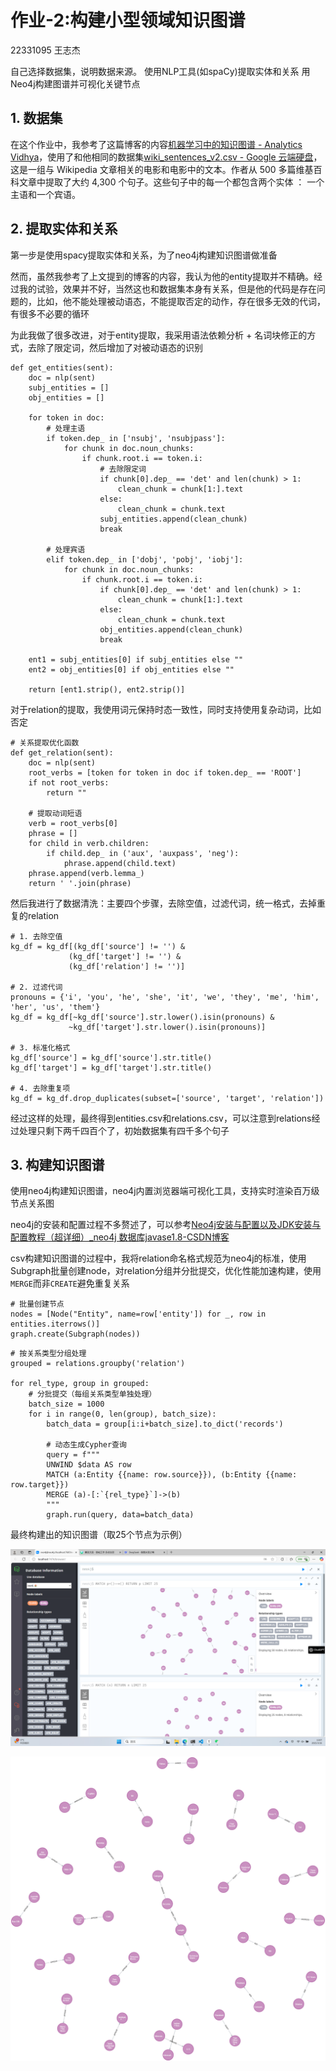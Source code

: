 # 作业-2:构建小型领域知识图谱

22331095 王志杰

自己选择数据集，说明数据来源。
使用NLP工具(如spaCy)提取实体和关系
用Neo4j构建图谱并可视化关键节点

## 1. 数据集

在这个作业中，我参考了这篇博客的内容[机器学习中的知识图谱 - Analytics Vidhya](https://www.analyticsvidhya.com/blog/2019/10/how-to-build-knowledge-graph-text-using-spacy/)，使用了和他相同的数据集[wiki_sentences_v2.csv - Google 云端硬盘](https://drive.google.com/file/d/1yuEUhkVFIYfMVfpA_crFGfSeJLgbPUxu/view)，这是一组与 Wikipedia 文章相关的电影和电影中的文本。作者从 500 多篇维基百科文章中提取了大约 4,300 个句子。这些句子中的每一个都包含两个实体 ： 一个主语和一个宾语。

## 2. 提取实体和关系

第一步是使用spacy提取实体和关系，为了neo4j构建知识图谱做准备

然而，虽然我参考了上文提到的博客的内容，我认为他的entity提取并不精确。经过我的试验，效果并不好，当然这也和数据集本身有关系，但是他的代码是存在问题的，比如，他不能处理被动语态，不能提取否定的动作，存在很多无效的代词，有很多不必要的循环

为此我做了很多改进，对于entity提取，我采用语法依赖分析 + 名词块修正的方式，去除了限定词，然后增加了对被动语态的识别

```
def get_entities(sent):
    doc = nlp(sent)
    subj_entities = []
    obj_entities = []

    for token in doc:
        # 处理主语
        if token.dep_ in ['nsubj', 'nsubjpass']:
            for chunk in doc.noun_chunks:
                if chunk.root.i == token.i:
                    # 去除限定词
                    if chunk[0].dep_ == 'det' and len(chunk) > 1:
                        clean_chunk = chunk[1:].text
                    else:
                        clean_chunk = chunk.text
                    subj_entities.append(clean_chunk)
                    break
        
        # 处理宾语
        elif token.dep_ in ['dobj', 'pobj', 'iobj']:
            for chunk in doc.noun_chunks:
                if chunk.root.i == token.i:
                    if chunk[0].dep_ == 'det' and len(chunk) > 1:
                        clean_chunk = chunk[1:].text
                    else:
                        clean_chunk = chunk.text
                    obj_entities.append(clean_chunk)
                    break

    ent1 = subj_entities[0] if subj_entities else ""
    ent2 = obj_entities[0] if obj_entities else ""

    return [ent1.strip(), ent2.strip()]

```

对于relation的提取，我使用词元保持时态一致性，同时支持使用复杂动词，比如否定

```
# 关系提取优化函数
def get_relation(sent):
    doc = nlp(sent)
    root_verbs = [token for token in doc if token.dep_ == 'ROOT']
    if not root_verbs:
        return ""
    
    # 提取动词短语
    verb = root_verbs[0]
    phrase = []
    for child in verb.children:
        if child.dep_ in ('aux', 'auxpass', 'neg'):
            phrase.append(child.text)
    phrase.append(verb.lemma_)
    return ' '.join(phrase)
```

然后我进行了数据清洗：主要四个步骤，去除空值，过滤代词，统一格式，去掉重复的relation

```
# 1. 去除空值
kg_df = kg_df[(kg_df['source'] != '') & 
             (kg_df['target'] != '') & 
             (kg_df['relation'] != '')]

# 2. 过滤代词
pronouns = {'i', 'you', 'he', 'she', 'it', 'we', 'they', 'me', 'him', 'her', 'us', 'them'}
kg_df = kg_df[~kg_df['source'].str.lower().isin(pronouns) &
             ~kg_df['target'].str.lower().isin(pronouns)]

# 3. 标准化格式
kg_df['source'] = kg_df['source'].str.title()
kg_df['target'] = kg_df['target'].str.title()

# 4. 去除重复项
kg_df = kg_df.drop_duplicates(subset=['source', 'target', 'relation'])
```

经过这样的处理，最终得到entities.csv和relations.csv，可以注意到relations经过处理只剩下两千四百个了，初始数据集有四千多个句子

## 3. 构建知识图谱

使用neo4j构建知识图谱，neo4j内置浏览器端可视化工具，支持实时渲染百万级节点关系图

neo4j的安装和配置过程不多赘述了，可以参考[Neo4j安装与配置以及JDK安装与配置教程（超详细）_neo4j 数据库javase1.8-CSDN博客](https://blog.csdn.net/2301_77554343/article/details/135692019)

csv构建知识图谱的过程中，我将relation命名格式规范为neo4j的标准，使用Subgraph批量创建node，对relation分组并分批提交，优化性能加速构建，使用`MERGE`而非`CREATE`避免重复关系

```
# 批量创建节点
nodes = [Node("Entity", name=row['entity']) for _, row in entities.iterrows()]
graph.create(Subgraph(nodes))
```

```
# 按关系类型分组处理
grouped = relations.groupby('relation')

for rel_type, group in grouped:
    # 分批提交（每组关系类型单独处理）
    batch_size = 1000
    for i in range(0, len(group), batch_size):
        batch_data = group[i:i+batch_size].to_dict('records')
        
        # 动态生成Cypher查询
        query = f"""
        UNWIND $data AS row
        MATCH (a:Entity {{name: row.source}}), (b:Entity {{name: row.target}})
        MERGE (a)-[:`{rel_type}`]->(b)
        """
        graph.run(query, data=batch_data)
```

最终构建出的知识图谱（取25个节点为示例）

![image-20250316130712582](report.assets/image-20250316130712582.png)

<img src="report.assets/image-20250316131533761.png" alt="image-20250316131533761"  />
